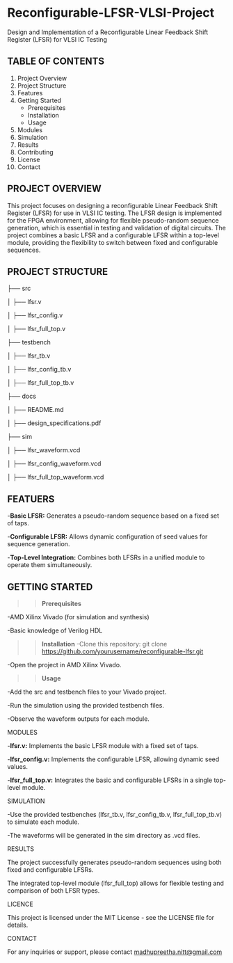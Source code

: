 # Reconfigurable-LFSR-VLSI-Project
Design and Implementation of a Reconfigurable Linear Feedback Shift Register (LFSR) for VLSI IC Testing

TABLE OF CONTENTS
-----------------
1) Project Overview
2) Project Structure
3) Features
4) Getting Started
   - Prerequisites
   - Installation
   - Usage
5) Modules
6) Simulation
7) Results
8) Contributing
9) License
10) Contact

PROJECT OVERVIEW
----------------
This project focuses on designing a reconfigurable Linear Feedback Shift Register (LFSR) for use in VLSI IC testing. The LFSR design is implemented for the FPGA environment, allowing for flexible pseudo-random sequence generation, which is essential in testing and validation of digital circuits. The project combines a basic LFSR and a configurable LFSR within a top-level module, providing the flexibility to switch between fixed and configurable sequences.

PROJECT STRUCTURE
-----------------
├── src

│   ├── lfsr.v

│   ├── lfsr_config.v

│   ├── lfsr_full_top.v

├── testbench

│   ├── lfsr_tb.v

│   ├── lfsr_config_tb.v

│   ├── lfsr_full_top_tb.v

├── docs

│   ├── README.md

│   ├── design_specifications.pdf

├── sim

│   ├── lfsr_waveform.vcd

│   ├── lfsr_config_waveform.vcd

│   ├── lfsr_full_top_waveform.vcd

FEATUERS
--------
-**Basic LFSR:** Generates a pseudo-random sequence based on a fixed set of taps.

-**Configurable LFSR:** Allows dynamic configuration of seed values for sequence generation.

-**Top-Level Integration:** Combines both LFSRs in a unified module to operate them simultaneously.

GETTING STARTED
---------------
>>**Prerequisites**

-AMD Xilinx Vivado (for simulation and synthesis)

-Basic knowledge of Verilog HDL

>>**Installation**
-Clone this repository:
 git clone https://github.com/yourusername/reconfigurable-lfsr.git
 
-Open the project in AMD Xilinx Vivado.

>>**Usage**

-Add the src and testbench files to your Vivado project.

-Run the simulation using the provided testbench files.

-Observe the waveform outputs for each module.

MODULES

-**lfsr.v:** Implements the basic LFSR module with a fixed set of taps.

-**lfsr_config.v:** Implements the configurable LFSR, allowing dynamic seed values.

-**lfsr_full_top.v:** Integrates the basic and configurable LFSRs in a single top-level module.

SIMULATION

-Use the provided testbenches (lfsr_tb.v, lfsr_config_tb.v, lfsr_full_top_tb.v) to simulate each module.

-The waveforms will be generated in the sim directory as .vcd files.

RESULTS

The project successfully generates pseudo-random sequences using both fixed and configurable LFSRs. 

The integrated top-level module (lfsr_full_top) allows for flexible testing and comparison of both LFSR types.

LICENCE

This project is licensed under the MIT License - see the LICENSE file for details.

CONTACT

For any inquiries or support, please contact madhupreetha.nitt@gmail.com





